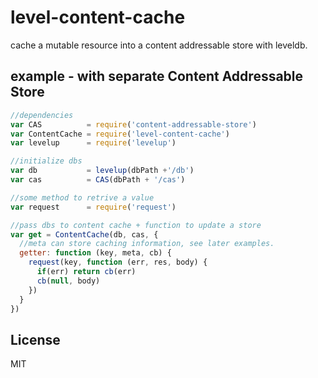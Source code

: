 # level-content-cache

cache a mutable resource into a content addressable store with leveldb.

## example - with separate Content Addressable Store

``` js
//dependencies
var CAS          = require('content-addressable-store')
var ContentCache = require('level-content-cache')
var levelup      = require('levelup')

//initialize dbs
var db           = levelup(dbPath +'/db')
var cas          = CAS(dbPath + '/cas')

//some method to retrive a value
var request      = require('request')

//pass dbs to content cache + function to update a store
var get = ContentCache(db, cas, {
  //meta can store caching information, see later examples.
  getter: function (key, meta, cb) {
    request(key, function (err, res, body) {
      if(err) return cb(err)
      cb(null, body)
    })
  }
})
```

## License

MIT
